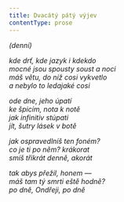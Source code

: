 ```yaml
---
title: Dvacátý pátý výjev
contentType: prose
---
```


_(denní)_

_kde drť, kde jazyk i kdekdo  
mocné jsou spousty soust a noci  
máš větu, do níž cosi vykvetlo  
a nebylo to ledajaké cosi_

_ode dne, jeho úpatí  
ke špicím, nota k notě  
jak infinitiv _stúpati_  
jít, šutry lásek v botě_

_jak ospravedlníš ten foném?  
co je ti po něm? krákorat  
smíš třikrát denně, akorát_

_tak abys přežil, honem —  
máš tam tý smrti eště hodně?  
_po dně, Ondřeji, po dně__
